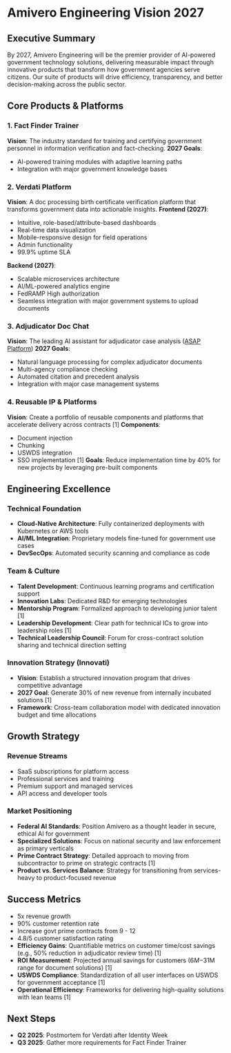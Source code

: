 # Amivero Engineering Vision 2027
## Executive Summary
By 2027, Amivero Engineering will be the premier provider of AI-powered government technology solutions, delivering measurable impact through innovative products that transform how government agencies serve citizens. Our suite of products will drive efficiency, transparency, and better decision-making across the public sector.

## Core Products & Platforms
### 1. Fact Finder Trainer
**Vision**: The industry standard for training and certifying government personnel in information verification and fact-checking.
**2027 Goals**:
- AI-powered training modules with adaptive learning paths
- Integration with major government knowledge bases

### 2. Verdati Platform
**Vision**: A doc processing birth certificate verification platform that transforms government data into actionable insights.
**Frontend (2027)**:
- Intuitive, role-based/attribute-based dashboards
- Real-time data visualization
- Mobile-responsive design for field operations
- Admin functionality
- 99.9% uptime SLA

**Backend (2027)**:
- Scalable microservices architecture
- AI/ML-powered analytics engine
- FedRAMP High authorization
- Seamless integration with major government systems to upload documents

### 3. Adjudicator Doc Chat
**Vision**: The leading AI assistant for adjudicator case analysis ([ASAP Platform](https://amivero.sharepoint.com/:w:/r/sites/Growth3/_layouts/15/Doc2.aspx?action=edit&sourcedoc=%7B50462bc9-e2b5-4204-859e-9a8a681961ed%7D&wdOrigin=TEAMS-MAGLEV.undefined_ns.rwc&wdExp=TEAMS-TREATMENT&wdhostclicktime=1757705519513&web=1))
**2027 Goals**:
- Natural language processing for complex adjudicator documents
- Multi-agency compliance checking
- Automated citation and precedent analysis
- Integration with major case management systems

### 4. Reusable IP & Platforms
**Vision**: Create a portfolio of reusable components and platforms that accelerate delivery across contracts [1]
**Components**: 
- Document injection
- Chunking
- USWDS integration
- SSO implementation [1]
**Goals**: Reduce implementation time by 40% for new projects by leveraging pre-built components

## Engineering Excellence
### Technical Foundation
- **Cloud-Native Architecture**: Fully containerized deployments with Kubernetes or AWS tools
- **AI/ML Integration**: Proprietary models fine-tuned for government use cases
- **DevSecOps**: Automated security scanning and compliance as code

### Team & Culture
- **Talent Development**: Continuous learning programs and certification support
- **Innovation Labs**: Dedicated R&D for emerging technologies
- **Mentorship Program**: Formalized approach to developing junior talent [1]
- **Leadership Development**: Clear path for technical ICs to grow into leadership roles [1]
- **Technical Leadership Council**: Forum for cross-contract solution sharing and technical direction setting

### Innovation Strategy (Innovati)
- **Vision**: Establish a structured innovation program that drives competitive advantage
- **2027 Goal**: Generate 30% of new revenue from internally incubated solutions [1]
- **Framework**: Cross-team collaboration model with dedicated innovation budget and time allocations

## Growth Strategy
### Revenue Streams
- SaaS subscriptions for platform access
- Professional services and training
- Premium support and managed services
- API access and developer tools

### Market Positioning
- **Federal AI Standards**: Position Amivero as a thought leader in secure, ethical AI for government
- **Specialized Solutions**: Focus on national security and law enforcement as primary verticals
- **Prime Contract Strategy**: Detailed approach to moving from subcontractor to prime on strategic contracts [1]
- **Product vs. Services Balance**: Strategy for transitioning from services-heavy to product-focused revenue

## Success Metrics
- 5x revenue growth
- 90% customer retention rate
- Increase govt prime contracts from 9 - 12
- 4.8/5 customer satisfaction rating
- **Efficiency Gains**: Quantifiable metrics on customer time/cost savings (e.g., 50% reduction in adjudicator review time) [1]
- **ROI Measurement**: Projected annual savings for customers ($6M-$31M range for document solutions) [1]
- **USWDS Compliance**: Standardization of all user interfaces on USWDS for government acceptance [1]
- **Operational Efficiency**: Frameworks for delivering high-quality solutions with lean teams [1]

## Next Steps
- **Q2 2025**: Postmortem for Verdati after Identity Week
- **Q3 2025**: Gather more requirements for Fact Finder Trainer
